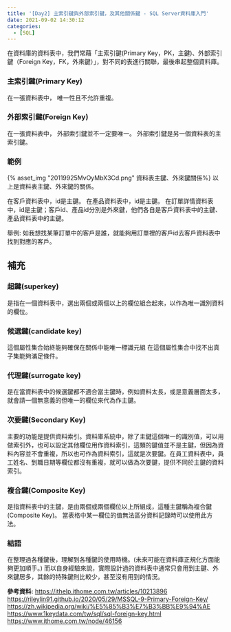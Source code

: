 ```yaml
---
title: '[Day2] 主索引鍵與外部索引鍵，及其他關係鍵 - SQL Server資料庫入門'
date: 2021-09-02 14:30:12
categories:
  - [SQL]
---
```


在資料庫的資料表中，我們常藉「主索引鍵(Primary Key，PK，主鍵)、外部索引鍵（Foreign Key，FK，外來鍵）」，對不同的表進行關聯，最後串起整個資料庫。

### 主索引鍵(Primary Key)
在一張資料表中，
唯一性且不允許重複。

### 外部索引鍵(Foreign Key)
在一張資料表中，
外部索引鍵並不一定要唯一。
外部索引鍵是另一個資料表的主索引鍵。

### 範例

{% asset_img "20119925MvOyMbX3Cd.png" 資料表主鍵、外來鍵關係%}
以上是資料表主鍵、外來鍵的關係。

在客戶資料表中，id是主鍵。
在產品資料表中，id是主鍵。
在訂單詳情資料表中，id是主鍵；客戶id、產品id分別是外來鍵，他們各自是客戶資料表中的主鍵、產品資料表中的主鍵。

舉例:
如我想找某筆訂單中的客戶是誰，就能夠用訂單裡的客戶id去客戶資料表中找到對應的客戶。

## 補充
### 超鍵(superkey)
是指在一個資料表中，選出兩個或兩個以上的欄位組合起來，以作為唯一識別資料的欄位。

### 候選鍵(candidate key)
這個屬性集合始終能夠確保在關係中能唯一標識元組
在這個屬性集合中找不出真子集能夠滿足條件。

### 代理鍵(surrogate key)
是在當資料表中的候選鍵都不適合當主鍵時，例如資料太長，或是意義層面太多，就會請一個無意義的但唯一的欄位來代為作主鍵。

### 次要鍵(Secondary Key)
主要的功能是提供資料索引。資料庫系統中，除了主鍵這個唯一的識別值，可以用做索引外，也可以設定其他欄位用作資料索引，這類的鍵值並不是主鍵，但因為資料內容並不會重複，所以也可作為資料索引，這就是次要鍵。在員工資料表中，員工姓名、到職日期等欄位都沒有重複，就可以做為次要鍵，提供不同於主鍵的資料索引。

### 複合鍵(Composite Key)
是指資料表中的主鍵，是由兩個或兩個欄位以上所組成，這種主鍵稱為複合鍵(Composite Key)。
當表格中某一欄位的值無法區分資料記錄時可以使用此方法。


### 結語
在整理過各種鍵後，理解到各種鍵的使用時機。(未來可能在資料庫正規化方面能夠更加順手。)
而以自身經驗來說，實際設計過的資料表中通常只會用到主鍵、外來鍵居多，其餘的特殊鍵則比較少，甚至沒有用到的情況。

**參考資料:**
https://ithelp.ithome.com.tw/articles/10213896
https://rileylin91.github.io/2020/05/29/MSSQL-9-Primary-Foreign-Key/
https://zh.wikipedia.org/wiki/%E5%85%B3%E7%B3%BB%E9%94%AE
https://www.1keydata.com/tw/sql/sql-foreign-key.html
https://www.ithome.com.tw/node/46156